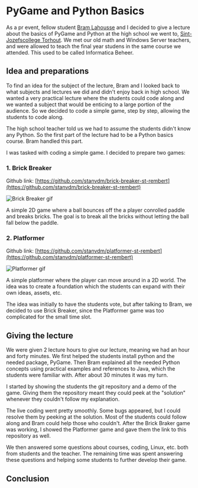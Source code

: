 # PyGame and Python Basics
As a pr event, fellow student [Bram Lahousse](https://lahoussebram.github.io/) and I decided to give a lecture about the basics of PyGame and Python at the high school we went to, [Sint-Jozefscollege Torhout](https://www.sintjozefscollegetorhout.be/). We met our old math and Windows Server teachers, and were allowed to teach the final year studens in the same course we attended. This used to be called Informatica Beheer.

## Idea and preparations
To find an idea for the subject of the lecture, Bram and I looked back to what subjects and lectures we did and didn't enjoy back in high school. We wanted a very practical lecture where the students could code along and we wanted a subject that would be enticing to a large portion of the audience. So we decided to code a simple game, step by step, allowing the students to code along.

The high school teacher told us we had to assume the students didn't know any Python. So the first part of the lecture had to be a Python basics course. Bram handled this part.

I was tasked with coding a simple game. I decided to prepare two games:

### 1. Brick Breaker
Github link: [https://github.com/stanvdm/brick-breaker-st-rembert](https://github.com/stanvdm/brick-breaker-st-rembert)

![Brick Breaker gif]()

A simple 2D game where a ball bounces off the a player conrolled paddle and breaks bricks. The goal is to break all the bricks without letting the ball fall below the paddle.

### 2. Platformer
Github link: [https://github.com/stanvdm/platformer-st-rembert](https://github.com/stanvdm/platformer-st-rembert)

![Platformer gif]()

A simple platformer where the player can move around in a 2D world. The idea was to create a foundation which the students can expand with their own ideas, assets, etc.

The idea was initially to have the students vote, but after talking to Bram, we decided to use Brick Breaker, since the Platformer game was too complicated for the small time slot.

## Giving the lecture
We were given 2 lecture hours to give our lecture, meaning we had an hour and forty minutes. We first helped the students install python and the needed package, PyGame. Then Bram explained all the needed Python concepts using practical examples and references to Java, which the students were familiar with. After about 30 minutes it was my turn.

I started by showing the students the git repository and a demo of the game. Giving them the repository meant they could peek at the "solution" whenever they couldn't follow my explanation.

The live coding went pretty smoothly. Some bugs appeared, but I could resolve them by peeking at the solution. Most of the students could follow along and Bram could help those who couldn't. After the Brick Braker game was working, I showed the Platformer game and gave them the link to this repository as well.

We then answered some questions about courses, coding, Linux, etc. both from students and the teacher. The remaining time was spent answering these questions and helping some students to further develop their game.

## Conclusion
